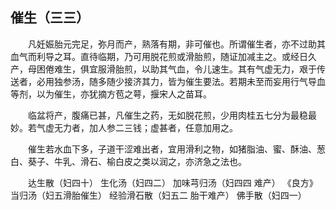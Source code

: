 ## 催生（三三）


&emsp;&emsp;凡妊娠胎元完足，弥月而产，熟落有期，非可催也。所谓催生者，亦不过助其血气而利导之耳。直待临期，乃可用脱花煎或滑胎煎，随证加减主之。或经日久产，母困倦难生，俱宜服滑胎煎，以助其气血，令儿速生。其有气虚无力，艰于传送者，必用独参汤，随多随少接济其力，皆为催生要法。若期未至而妄用行气导血等剂，以为催生，亦犹摘方苞之萼，揠宋人之苗耳。

&emsp;&emsp;临盆将产，腹痛已甚，凡催生之药，无如脱花煎，少用肉桂五七分为最稳最妙。若气虚无力者，加人参二三钱；虚甚者，任意加用之。

&emsp;&emsp;催生若水血下多，子道干涩难出者，宜用滑利之物，如猪脂油、蜜、酥油、葱白、葵子、牛乳、滑石、榆白皮之类以润之，亦济急之法也。

&emsp;&emsp;达生散（妇四十） 生化汤（妇四二） 加味芎归汤（妇四四 难产） 《良方》当归汤（妇五滑胎催生） 经验滑石散（妇五二 胎干难产） 佛手散（妇四一）

